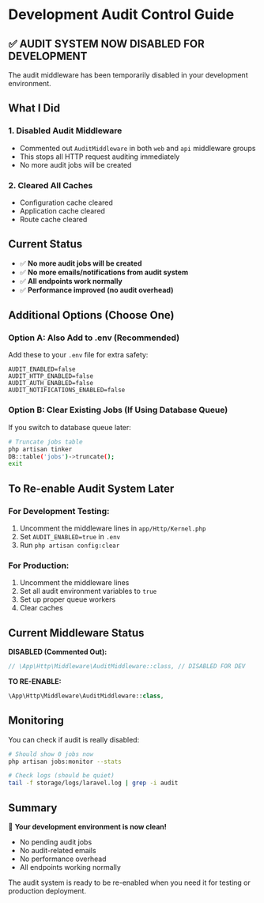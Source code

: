 # Development Audit Control Guide

## ✅ AUDIT SYSTEM NOW DISABLED FOR DEVELOPMENT

The audit middleware has been temporarily disabled in your development environment.

## What I Did

### 1. Disabled Audit Middleware
- Commented out `AuditMiddleware` in both `web` and `api` middleware groups
- This stops all HTTP request auditing immediately
- No more audit jobs will be created

### 2. Cleared All Caches
- Configuration cache cleared
- Application cache cleared  
- Route cache cleared

## Current Status
- ✅ **No more audit jobs will be created**
- ✅ **No more emails/notifications from audit system**
- ✅ **All endpoints work normally**
- ✅ **Performance improved (no audit overhead)**

## Additional Options (Choose One)

### Option A: Also Add to .env (Recommended)
Add these to your `.env` file for extra safety:
```env
AUDIT_ENABLED=false
AUDIT_HTTP_ENABLED=false
AUDIT_AUTH_ENABLED=false
AUDIT_NOTIFICATIONS_ENABLED=false
```

### Option B: Clear Existing Jobs (If Using Database Queue)
If you switch to database queue later:
```bash
# Truncate jobs table
php artisan tinker
DB::table('jobs')->truncate();
exit
```

## To Re-enable Audit System Later

### For Development Testing:
1. Uncomment the middleware lines in `app/Http/Kernel.php`
2. Set `AUDIT_ENABLED=true` in `.env`
3. Run `php artisan config:clear`

### For Production:
1. Uncomment the middleware lines
2. Set all audit environment variables to `true`
3. Set up proper queue workers
4. Clear caches

## Current Middleware Status

**DISABLED (Commented Out):**
```php
// \App\Http\Middleware\AuditMiddleware::class, // DISABLED FOR DEV
```

**TO RE-ENABLE:**
```php
\App\Http\Middleware\AuditMiddleware::class,
```

## Monitoring

You can check if audit is really disabled:
```bash
# Should show 0 jobs now
php artisan jobs:monitor --stats

# Check logs (should be quiet)
tail -f storage/logs/laravel.log | grep -i audit
```

## Summary

🎉 **Your development environment is now clean!**
- No pending audit jobs
- No audit-related emails
- No performance overhead
- All endpoints working normally

The audit system is ready to be re-enabled when you need it for testing or production deployment.

